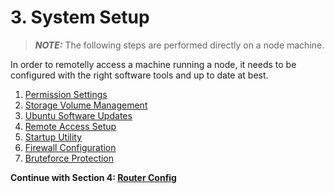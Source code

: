 # 3. System Setup

> **_NOTE:_** The following steps are performed directly on a node machine.

In order to remotelly access a machine running a node, it needs to be configured with the right software tools and up to date at best.

1. [Permission Settings](./01-permissions.md)
2. [Storage Volume Management](./02-disk-volumes.md)
3. [Ubuntu Software Updates](./03-ubuntu-updates.md)
4. [Remote Access Setup](./04-remote-access.md)
5. [Startup Utility](./05-startup-util.md)
6. [Firewall Configuration](./06-firewall-config.md)
7. [Bruteforce Protection](./07-bruteforce-shield.md)

**Continue with Section 4: [Router Config](/docs/mainnet/complete-node-guide/4-router-config/)**
